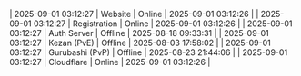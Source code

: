 | 2025-09-01 03:12:27 | Website | Online | 2025-09-01 03:12:26 |
| 2025-09-01 03:12:27 | Registration | Online | 2025-09-01 03:12:26 |
| 2025-09-01 03:12:27 | Auth Server | Offline | 2025-08-18 09:33:31 |
| 2025-09-01 03:12:27 | Kezan (PvE) | Offline | 2025-08-03 17:58:02 |
| 2025-09-01 03:12:27 | Gurubashi (PvP) | Offline | 2025-08-23 21:44:06 |
| 2025-09-01 03:12:27 | Cloudflare | Online | 2025-09-01 03:12:26 |
